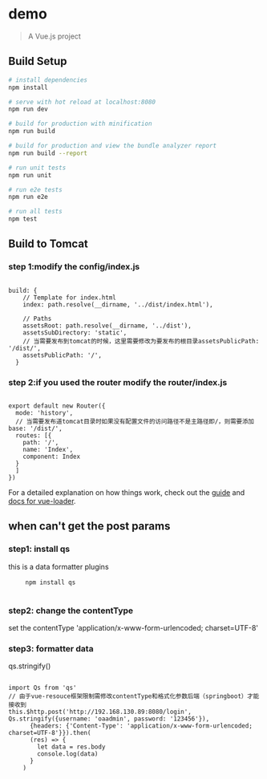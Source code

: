# demo

> A Vue.js project

## Build Setup

``` bash
# install dependencies
npm install

# serve with hot reload at localhost:8080
npm run dev

# build for production with minification
npm run build

# build for production and view the bundle analyzer report
npm run build --report

# run unit tests
npm run unit

# run e2e tests
npm run e2e

# run all tests
npm test
```
## Build to Tomcat
### step 1:modify the config/index.js
<pre><code>
build: {
    // Template for index.html
    index: path.resolve(__dirname, '../dist/index.html'),

    // Paths
    assetsRoot: path.resolve(__dirname, '../dist'),
    assetsSubDirectory: 'static',
	// 当需要发布到tomcat的时候，这里需要修改为要发布的根目录assetsPublicPath: '/dist/',
    assetsPublicPath: '/',
  }
</code></pre>
### step 2:if you used the router modify the router/index.js
<pre><code>
export default new Router({
  mode: 'history',
  // 当需要发布道tomcat目录时如果没有配置文件的访问路径不是主路径即/，则需要添加 base: '/dist/',
  routes: [{
    path: '/',
    name: 'Index',
    component: Index
  }
  ]
})
</code></pre>
For a detailed explanation on how things work, check out the [guide](http://vuejs-templates.github.io/webpack/) and [docs for vue-loader](http://vuejs.github.io/vue-loader).

## when can't get the post params
### step1: install qs
  this is a data formatter plugins
  <pre>
    <code>npm install qs</code>
  </pre>
### step2: change the contentType
  set the contentType 'application/x-www-form-urlencoded; charset=UTF-8'
### step3: formatter data
  qs.stringify()
<pre>
<code>
import Qs from 'qs'
// 由于vue-resouce框架限制需修改contentType和格式化参数后端（springboot）才能接收到
this.$http.post('http://192.168.130.89:8080/login', Qs.stringify({username: 'oaadmin', password: '123456'}),
      {headers: {'Content-Type': 'application/x-www-form-urlencoded; charset=UTF-8'}}).then(
      (res) => {
        let data = res.body
        console.log(data)
      }
    )
</code>
</pre>
